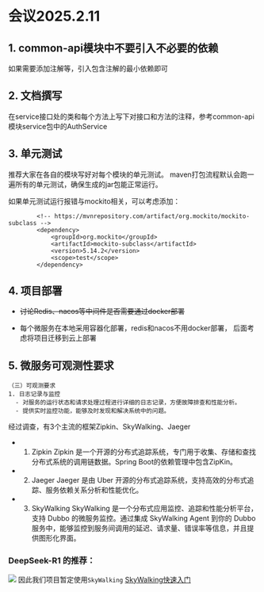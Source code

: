 # 会议2025.2.11
## 1. common-api模块中不要引入不必要的依赖
如果需要添加注解等，引入包含注解的最小依赖即可
## 2. 文档撰写
在service接口处的类和每个方法上写下对接口和方法的注释，参考common-api模块service包中的AuthService
## 3. 单元测试
推荐大家在各自的模块写好对每个模块的单元测试。
maven打包流程默认会跑一遍所有的单元测试，确保生成的jar包能正常运行。

如果单元测试运行报错与mockito相关，可以考虑添加：
```angular2html
        <!-- https://mvnrepository.com/artifact/org.mockito/mockito-subclass -->
        <dependency>
            <groupId>org.mockito</groupId>
            <artifactId>mockito-subclass</artifactId>
            <version>5.14.2</version>
            <scope>test</scope>
        </dependency>
```
## 4. 项目部署
- ~~讨论Redis、nacos等中间件是否需要通过docker部署~~


- 每个微服务在本地采用容器化部署，redis和nacos不用docker部署，
后面考虑将项目迁移到云上部署

## 5. 微服务可观测性要求
```angular2html
（三）可观测要求
1. 日志记录与监控
  - 对服务的运行状态和请求处理过程进行详细的日志记录，方便故障排查和性能分析。
  - 提供实时监控功能，能够及时发现和解决系统中的问题。
```
经过调查，有3个主流的框架Zipkin、SkyWalking、Jaeger
- 1. Zipkin
     Zipkin 是一个开源的分布式追踪系统，专门用于收集、存储和查找分布式系统的调用链数据。Spring Boot的依赖管理中包含ZipKin。
- 2. Jaeger
     Jaeger 是由 Uber 开源的分布式追踪系统，支持高效的分布式追踪、服务依赖关系分析和性能优化。
- 3. SkyWalking SkyWalking 是一个分布式应用监控、追踪和性能分析平台，支持 Dubbo 的微服务监控。通过集成 SkyWalking Agent 到你的 Dubbo 服务中，能够监控到服务间调用的延迟、请求量、错误率等信息，并且提供图形化界面。

### DeepSeek-R1 的推荐：
![](https://cdn.nlark.com/yuque/0/2025/png/32583568/1739286848625-bb6e552b-1e08-452c-89bf-ad921d5d6cab.png?x-oss-process=image%2Fformat%2Cwebp%2Fresize%2Cw_1349%2Climit_0)
因此我们项目暂定使用`SkyWalking`
[SkyWalking快速入门](https://skywalking.apache.org/zh/2020-04-19-skywalking-quick-start/)
